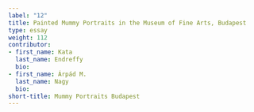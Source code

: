```yaml
---
label: "12"
title: Painted Mummy Portraits in the Museum of Fine Arts, Budapest
type: essay
weight: 112
contributor:
- first_name: Kata
  last_name: Endreffy
  bio:
- first_name: Árpád M.
  last_name: Nagy
  bio:
short-title: Mummy Portraits Budapest
---
```


